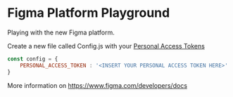 # Figma Platform Playground

Playing with the new Figma platform.

Create a new file called Config.js with your [Personal Access Tokens](https://www.figma.com/developers/docs#auth)

```javascript
const config = {
	PERSONAL_ACCESS_TOKEN : '<INSERT YOUR PERSONAL ACCESS TOKEN HERE>'
}

```

More information on https://www.figma.com/developers/docs
